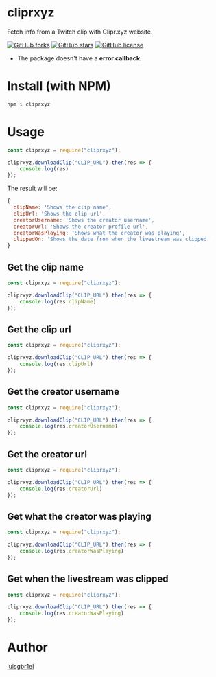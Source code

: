 # cliprxyz
Fetch info from a Twitch clip with Clipr.xyz website.

<a href="https://github.com/luisgbr1el/cliprxyz/network"><img alt="GitHub forks" src="https://img.shields.io/github/forks/luisgbr1el/cliprxyz?style=for-the-badge"></a>
<a href="https://github.com/luisgbr1el/cliprxyz/stargazers"><img alt="GitHub stars" src="https://img.shields.io/github/stars/luisgbr1el/cliprxyz?style=for-the-badge"></a>
<a href="https://github.com/luisgbr1el/cliprxyz"><img alt="GitHub license" src="https://img.shields.io/github/license/luisgbr1el/cliprxyz?style=for-the-badge"></a>

- The package doesn't have a **error callback**.

# Install (with NPM)
```javascript
npm i cliprxyz
```

# Usage
```javascript
const cliprxyz = require("cliprxyz");

cliprxyz.downloadClip("CLIP_URL").then(res => {
    console.log(res)
});
```

The result will be:
```javascript
{
  clipName: 'Shows the clip name',
  clipUrl: 'Shows the clip url',
  creatorUsername: 'Shows the creator username',
  creatorUrl: 'Shows the creator profile url',
  creatorWasPlaying: 'Shows what the creator was playing',
  clippedOn: 'Shows the date from when the livestream was clipped'
}
```

## Get the clip name
```javascript
const cliprxyz = require("cliprxyz");

cliprxyz.downloadClip("CLIP_URL").then(res => {
    console.log(res.clipName)
});
```

## Get the clip url
```javascript
const cliprxyz = require("cliprxyz");

cliprxyz.downloadClip("CLIP_URL").then(res => {
    console.log(res.clipUrl)
});
```

## Get the creator username
```javascript
const cliprxyz = require("cliprxyz");

cliprxyz.downloadClip("CLIP_URL").then(res => {
    console.log(res.creatorUsername)
});
```

## Get the creator url
```javascript
const cliprxyz = require("cliprxyz");

cliprxyz.downloadClip("CLIP_URL").then(res => {
    console.log(res.creatorUrl)
});
```

## Get what the creator was playing
```javascript
const cliprxyz = require("cliprxyz");

cliprxyz.downloadClip("CLIP_URL").then(res => {
    console.log(res.creatorWasPlaying)
});
```

## Get when the livestream was clipped
```javascript
const cliprxyz = require("cliprxyz");

cliprxyz.downloadClip("CLIP_URL").then(res => {
    console.log(res.creatorWasPlaying)
});
```


# Author
<a href="https://github.com/luisgbr1el">luisgbr1el</a>
